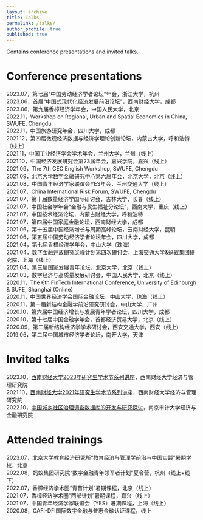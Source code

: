 ```yaml
---
layout: archive
title: Talks
permalink: /talks/
author_profile: true
published: true
---
```


Contains conference presentations and invited talks.

Conference presentations
======
2023.07，第七届“中国劳动经济学者论坛”年会，浙江大学，杭州<br>
2023.06，首届“中国式现代化经济发展前沿论坛”，西南财经大学，成都<br>
2023.06，第九届香樟经济学年会，中国人民大学，北京<br>
2022.11，Workshop on Regional, Urban and Spatial Economics in China, SWUFE, Chengdu<br>
2022.11，中国旅游研究年会，四川大学，成都<br>
2021.12，第四届微观经济数据与经济学理论创新论坛，内蒙古大学，呼和浩特（线上）<br>
2021.11，中国工业经济学会学术年会，兰州大学，兰州（线上）<br>
2021.10，中国经济发展研究会第23届年会，嘉兴学院，嘉兴（线上）<br>
2021.09，The 7th CEC English Workshop, SWUFE, Chengdu<br>
2021.09，北京大学数字金融研究中心第六届年会，北京大学，北京（线上）<br>
2021.08，中国青年经济学家联谊会YES年会，兰州交通大学（线上）<br>
2021.07，China International Risk Forum, SWUFE, Chengdu<br>
2021.07，第十届数量经济学国际研讨会，吉林大学，长春（线上）<br>
2021.07，中国社会学年会“金融与民生福祉分论坛”，西南大学，重庆（线上）<br>
2021.07，中国技术经济论坛，内蒙古财经大学，呼和浩特<br>
2021.07，第四届中国家庭金融论坛，西南财经大学，成都<br>
2021.06，第十五届中国经济增长与周期高峰论坛，云南财经大学，昆明<br>
2021.06，第五届中国劳动经济学者论坛年会，四川大学，成都<br>
2021.04，第七届香樟经济学年会，中山大学（珠海）<br>
2021.04，数字金融开放研究尖峰计划第四次研讨会，上海交通大学&蚂蚁集团研究院，上海（线上）<br>
2021.04，第三届国家发展青年论坛，北京大学，北京（线上）<br>
2021.03，数字经济与高质量发展研讨会，中国人民大学，北京（线上）<br>
2020.11，The 6th FinTech International Conference, University of Edinburgh & SUFE, Shanghai (Online)<br>
2020.11，中国世界经济学会国际金融论坛，中山大学，珠海（线上）<br>
2020.11，第一届新结构金融学前沿研究研讨会，中山大学，广州<br>
2020.10，第六届中国经济增长与发展青年学者论坛，四川大学，成都<br>
2020.10，第十七届中国金融学年会，首都经济贸易大学，北京（线上）<br>
2020.09，第二届新结构经济学学术研讨会，西安交通大学，西安（线上）<br>
2019.06，第二届中国城市经济学者论坛，南开大学，天津


Invited talks
======
2023.10，[西南财经大学2023年研究生学术节系列讲座](https://mp.weixin.qq.com/s/BSOBCCuO6h6-RVDW9fDh_g)，西南财经大学经济与管理研究院<br>
2021.10，[西南财经大学2021年研究生学术节系列讲座](https://mp.weixin.qq.com/s/67N92GOJDE66SgHXL6iZ4g)，西南财经大学经济与管理研究院<br>
2022.10，[中国城乡社区治理调查数据库的开发与研究探讨](https://mp.weixin.qq.com/s/DsYK_tjlXENuDOIIjDswyQ)，南京审计大学经济与金融研究院


Attended trainings
======
2023.07，北京大学教育经济研究所“教育经济与管理学前沿与中国实践”暑期学校，北京<br>
2022.08，蚂蚁集团研究院“数字金融青年领军者计划”夏令营，杭州（线上+线下）<br>
2022.07，香樟经济学术圈“青苗计划”暑期课程，北京（线上）<br>
2021.07，香樟经济学术圈“西部计划”暑期课程，嘉兴（线上）<br>
2021.07，中国青年经济学家联谊会（YES）暑期课程，上海（线上）<br>
2020.08，CAFI-DFI国际数字金融与普惠金融认证课程，线上



